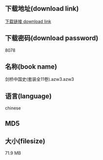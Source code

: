 ## 下载地址(download link)
[下载链接 download link](https://tutu365.netlify.app/?s=%E5%89%91%E6%A1%A5%E4%B8%AD%E5%9B%BD%E5%8F%B2%28%E5%A5%97%E8%A3%85%E5%85%A811%E5%8D%B7%29.azw3)

## 下载密码(download password)
8078

## 名称(book name)
剑桥中国史(套装全11卷).azw3.azw3

## 语言(language)
chinese

## MD5


## 大小(filesize)
71.9 MB
